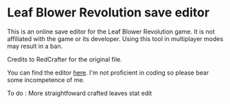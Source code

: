 # Leaf Blower Revolution save editor

This is an online save editor for the Leaf Blower Revolution game.
It is not affiliated with the game or its developer.
Using this tool in multiplayer modes may result in a ban.

Credits to RedCrafter for the original file.

You can find the editor [here](https://uncdark.github.io/lbr-save-editor-test/). 
I'm not proficient in coding so please bear some incompetence of me.

To do : More straightfoward crafted leaves stat edit
